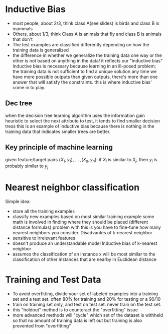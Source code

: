 # Inductive Bias
- most people, about 2/3, think class A(see slides) is birds and class B is mammals
- Others, about 1/3, think Class A is animals that fly and class B is animals that don't
- The test examples are classified differently depending on how the training data is generalized
- the difference in whether we generalize the training data one way or the other is not based on anything in the data! it reflects our "inductive bias"
Inductive bias is necessary because learning in an ill-posed problem; the training data is not sufficient to find a unique solution
any time we have more possible outputs than given outputs, there's more than one answer that will satisfy the constraints. this is where inductive bias' come in to play. 
## Dec tree
when the decision tree learning algorithm uses the information gain heuristic to select the next attribute to test, it tends to find smaller decision tress
this is an example of inductive bias because there is nothing in the training data that indicates smaller trees are better. 

## Key principle of machine learning
given feature/target pairs $(X_1, y_1)$, ... ,$(X_n,y_n)$:
if $X_i$ is similar to $X_j$, then $y_i$ is probably similar to $y_j$

# Nearest neighbor classification
Simple idea:
- store all the training examples
- classify new examples based on most similar training example
	some math is involved in finding where they should be placed (different distance formulas)
problem with this is you have to fine-tune how many nearest neighbors you consider.
Disadvantes of k-nearest neighbor
- sensitive to irrelevant features
- doesn't produce an understandable model
Inductive bias of k-nearest neighbor
- assumes the classification of an instance x will be most similar to the classification of other instances that are nearby in Euclidean distance
# Training and Test Data
- To avoid overfitting, divide your set of labeled examples into a training set and a test set. often 80% for training and 20% for testing or a 90/10
- train on training set only, and test on test set. never train on the test set.
- this "holdout" method is to counteract the "overfitting" issue
- more advanced methods will "cycle" which set of the dataset is withheld so that no amount of training data is left out but training is also prevented from "overfitting" 
